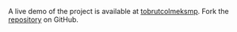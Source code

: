 A live demo of the project is available at [tobrutcolmeksmp](https://tobrutcolmeksmp.pages.dev).
Fork the [repository](https://github.com/untaokeroa) on GitHub.